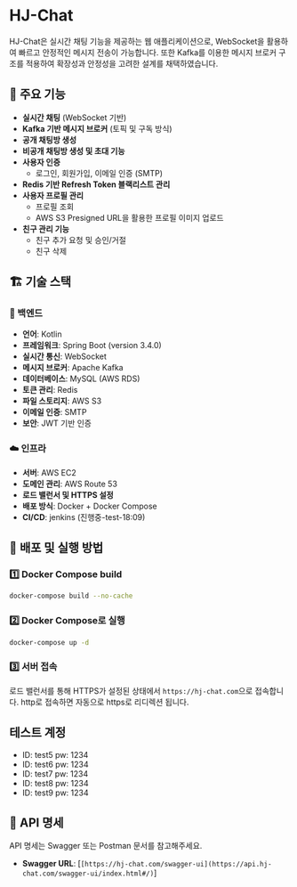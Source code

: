 # HJ-Chat

HJ-Chat은 실시간 채팅 기능을 제공하는 웹 애플리케이션으로, WebSocket을 활용하여 빠르고 안정적인 메시지 전송이 가능합니다. 또한 Kafka를 이용한 메시지 브로커 구조를 적용하여 확장성과 안정성을 고려한 설계를 채택하였습니다.

## 🌟 주요 기능

- **실시간 채팅** (WebSocket 기반)
- **Kafka 기반 메시지 브로커** (토픽 및 구독 방식)
- **공개 채팅방 생성**
- **비공개 채팅방 생성 및 초대 기능**
- **사용자 인증**
  - 로그인, 회원가입, 이메일 인증 (SMTP)
- **Redis 기반 Refresh Token 블랙리스트 관리**
- **사용자 프로필 관리**
  - 프로필 조회
  - AWS S3 Presigned URL을 활용한 프로필 이미지 업로드
- **친구 관리 기능**
  - 친구 추가 요청 및 승인/거절
  - 친구 삭제

## 🏗️ 기술 스택

### 📌 백엔드
- **언어**: Kotlin
- **프레임워크**: Spring Boot (version 3.4.0)
- **실시간 통신**: WebSocket
- **메시지 브로커**: Apache Kafka
- **데이터베이스**: MySQL (AWS RDS)
- **토큰 관리**: Redis
- **파일 스토리지**: AWS S3
- **이메일 인증**: SMTP
- **보안**: JWT 기반 인증

### ☁️ 인프라
- **서버**: AWS EC2
- **도메인 관리**: AWS Route 53
- **로드 밸런서 및 HTTPS 설정**
- **배포 방식**: Docker + Docker Compose
- **CI/CD**: jenkins (진행중-test-18:09)

## 🚀 배포 및 실행 방법

### 1️⃣ Docker Compose build 

```sh
docker-compose build --no-cache
```

### 2️⃣ Docker Compose로 실행

```sh
docker-compose up -d
```

### 3️⃣ 서버 접속

로드 밸런서를 통해 HTTPS가 설정된 상태에서 `https://hj-chat.com`으로 접속합니다.
http로 접속하면 자동으로 https로 리디렉션 됩니다.

##  테스트 계정

- ID: test5  pw: 1234
- ID: test6  pw: 1234
- ID: test7  pw: 1234
- ID: test8  pw: 1234
- ID: test9  pw: 1234



## 📌 API 명세

API 명세는 Swagger 또는 Postman 문서를 참고해주세요.

- **Swagger URL**: [`[https://hj-chat.com/swagger-ui](https://api.hj-chat.com/swagger-ui/index.html#/)`]

